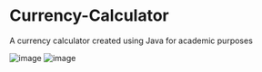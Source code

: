 # Currency-Calculator
A currency calculator created using Java for academic purposes

![image](https://github.com/LucyZachos/Currency-Calculator/assets/90052665/019eeccb-11b4-463e-8e96-f8021c92b887)
![image](https://github.com/LucyZachos/Currency-Calculator/assets/90052665/39902f92-89ab-45f5-9845-bd165cda6015)
